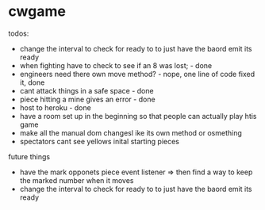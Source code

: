 # cwgame
todos: 
- change the interval to check for ready to to just have the baord emit its ready
- when fighting have to check to see if an 8 was lost; - done
- engineers need there own move method? - nope, one line of code fixed it, done
- cant attack things in a safe space - done
- piece hitting a mine gives an error - done
- host to heroku - done
- have a room set up in the beginning so that people can actually play htis game
- make all the manual dom changesl ike its own method or osmething
- spectators cant see yellows inital starting pieces


future things
- have the mark opponets piece event listener => then find a way to keep the marked number when it moves
- change the interval to check for ready to to just have the baord emit its ready
